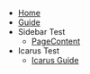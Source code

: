 * [Home](/)
* [Guide](guide.md)
* Sidebar Test
  * [PageContent](./Test-Folder/pagecontent)
* Icarus Test
  * [Icarus Guide](./Icarus-Test-Page/quickfactguide)
